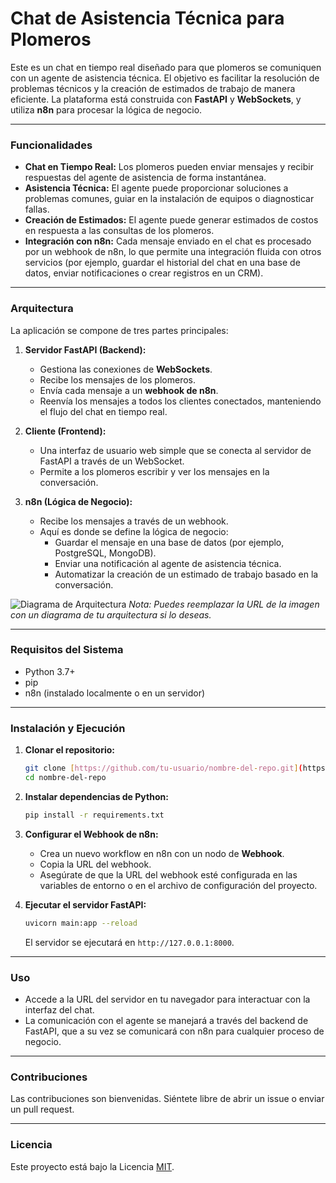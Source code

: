 # Chat de Asistencia Técnica para Plomeros

Este es un chat en tiempo real diseñado para que plomeros se comuniquen con un agente de asistencia técnica. El objetivo es facilitar la resolución de problemas técnicos y la creación de estimados de trabajo de manera eficiente. La plataforma está construida con **FastAPI** y **WebSockets**, y utiliza **n8n** para procesar la lógica de negocio.

---

### Funcionalidades

* **Chat en Tiempo Real:** Los plomeros pueden enviar mensajes y recibir respuestas del agente de asistencia de forma instantánea.
* **Asistencia Técnica:** El agente puede proporcionar soluciones a problemas comunes, guiar en la instalación de equipos o diagnosticar fallas.
* **Creación de Estimados:** El agente puede generar estimados de costos en respuesta a las consultas de los plomeros.
* **Integración con n8n:** Cada mensaje enviado en el chat es procesado por un webhook de n8n, lo que permite una integración fluida con otros servicios (por ejemplo, guardar el historial del chat en una base de datos, enviar notificaciones o crear registros en un CRM).

---

### Arquitectura

La aplicación se compone de tres partes principales:

1.  **Servidor FastAPI (Backend):**
    * Gestiona las conexiones de **WebSockets**.
    * Recibe los mensajes de los plomeros.
    * Envía cada mensaje a un **webhook de n8n**.
    * Reenvía los mensajes a todos los clientes conectados, manteniendo el flujo del chat en tiempo real.

2.  **Cliente (Frontend):**
    * Una interfaz de usuario web simple que se conecta al servidor de FastAPI a través de un WebSocket.
    * Permite a los plomeros escribir y ver los mensajes en la conversación.

3.  **n8n (Lógica de Negocio):**
    * Recibe los mensajes a través de un webhook.
    * Aquí es donde se define la lógica de negocio:
        * Guardar el mensaje en una base de datos (por ejemplo, PostgreSQL, MongoDB).
        * Enviar una notificación al agente de asistencia técnica.
        * Automatizar la creación de un estimado de trabajo basado en la conversación.

![Diagrama de Arquitectura](https://i.imgur.com/your-image-url.png)
_Nota: Puedes reemplazar la URL de la imagen con un diagrama de tu arquitectura si lo deseas._

---

### Requisitos del Sistema

* Python 3.7+
* pip
* n8n (instalado localmente o en un servidor)

---

### Instalación y Ejecución

1.  **Clonar el repositorio:**

    ```bash
    git clone [https://github.com/tu-usuario/nombre-del-repo.git](https://github.com/tu-usuario/nombre-del-repo.git)
    cd nombre-del-repo
    ```

2.  **Instalar dependencias de Python:**

    ```bash
    pip install -r requirements.txt
    ```

3.  **Configurar el Webhook de n8n:**
    * Crea un nuevo workflow en n8n con un nodo de **Webhook**.
    * Copia la URL del webhook.
    * Asegúrate de que la URL del webhook esté configurada en las variables de entorno o en el archivo de configuración del proyecto.

4.  **Ejecutar el servidor FastAPI:**

    ```bash
    uvicorn main:app --reload
    ```

    El servidor se ejecutará en `http://127.0.0.1:8000`.

---

### Uso

* Accede a la URL del servidor en tu navegador para interactuar con la interfaz del chat.
* La comunicación con el agente se manejará a través del backend de FastAPI, que a su vez se comunicará con n8n para cualquier proceso de negocio.

---

### Contribuciones

Las contribuciones son bienvenidas. Siéntete libre de abrir un issue o enviar un pull request.

---

### Licencia

Este proyecto está bajo la Licencia [MIT](https://opensource.org/licenses/MIT).